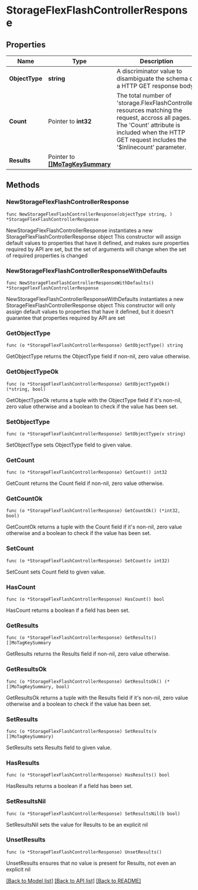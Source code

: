 # StorageFlexFlashControllerResponse

## Properties

Name | Type | Description | Notes
------------ | ------------- | ------------- | -------------
**ObjectType** | **string** | A discriminator value to disambiguate the schema of a HTTP GET response body. | 
**Count** | Pointer to **int32** | The total number of &#39;storage.FlexFlashController&#39; resources matching the request, accross all pages. The &#39;Count&#39; attribute is included when the HTTP GET request includes the &#39;$inlinecount&#39; parameter. | [optional] 
**Results** | Pointer to [**[]MoTagKeySummary**](mo.TagKeySummary.md) |  | [optional] 

## Methods

### NewStorageFlexFlashControllerResponse

`func NewStorageFlexFlashControllerResponse(objectType string, ) *StorageFlexFlashControllerResponse`

NewStorageFlexFlashControllerResponse instantiates a new StorageFlexFlashControllerResponse object
This constructor will assign default values to properties that have it defined,
and makes sure properties required by API are set, but the set of arguments
will change when the set of required properties is changed

### NewStorageFlexFlashControllerResponseWithDefaults

`func NewStorageFlexFlashControllerResponseWithDefaults() *StorageFlexFlashControllerResponse`

NewStorageFlexFlashControllerResponseWithDefaults instantiates a new StorageFlexFlashControllerResponse object
This constructor will only assign default values to properties that have it defined,
but it doesn't guarantee that properties required by API are set

### GetObjectType

`func (o *StorageFlexFlashControllerResponse) GetObjectType() string`

GetObjectType returns the ObjectType field if non-nil, zero value otherwise.

### GetObjectTypeOk

`func (o *StorageFlexFlashControllerResponse) GetObjectTypeOk() (*string, bool)`

GetObjectTypeOk returns a tuple with the ObjectType field if it's non-nil, zero value otherwise
and a boolean to check if the value has been set.

### SetObjectType

`func (o *StorageFlexFlashControllerResponse) SetObjectType(v string)`

SetObjectType sets ObjectType field to given value.


### GetCount

`func (o *StorageFlexFlashControllerResponse) GetCount() int32`

GetCount returns the Count field if non-nil, zero value otherwise.

### GetCountOk

`func (o *StorageFlexFlashControllerResponse) GetCountOk() (*int32, bool)`

GetCountOk returns a tuple with the Count field if it's non-nil, zero value otherwise
and a boolean to check if the value has been set.

### SetCount

`func (o *StorageFlexFlashControllerResponse) SetCount(v int32)`

SetCount sets Count field to given value.

### HasCount

`func (o *StorageFlexFlashControllerResponse) HasCount() bool`

HasCount returns a boolean if a field has been set.

### GetResults

`func (o *StorageFlexFlashControllerResponse) GetResults() []MoTagKeySummary`

GetResults returns the Results field if non-nil, zero value otherwise.

### GetResultsOk

`func (o *StorageFlexFlashControllerResponse) GetResultsOk() (*[]MoTagKeySummary, bool)`

GetResultsOk returns a tuple with the Results field if it's non-nil, zero value otherwise
and a boolean to check if the value has been set.

### SetResults

`func (o *StorageFlexFlashControllerResponse) SetResults(v []MoTagKeySummary)`

SetResults sets Results field to given value.

### HasResults

`func (o *StorageFlexFlashControllerResponse) HasResults() bool`

HasResults returns a boolean if a field has been set.

### SetResultsNil

`func (o *StorageFlexFlashControllerResponse) SetResultsNil(b bool)`

 SetResultsNil sets the value for Results to be an explicit nil

### UnsetResults
`func (o *StorageFlexFlashControllerResponse) UnsetResults()`

UnsetResults ensures that no value is present for Results, not even an explicit nil

[[Back to Model list]](../README.md#documentation-for-models) [[Back to API list]](../README.md#documentation-for-api-endpoints) [[Back to README]](../README.md)


